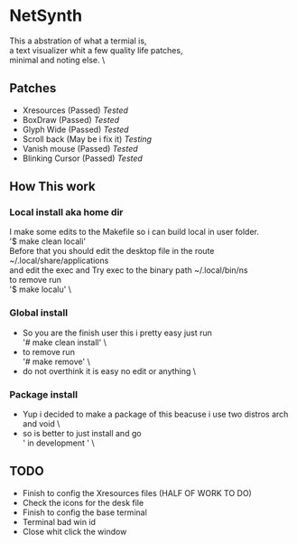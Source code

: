 # NetSynth
This a abstration of what a termial is, \
a text visualizer whit a few quality life patches, \
minimal and noting else. \

## Patches
- Xresources (Passed) *Tested*
- BoxDraw (Passed) *Tested*
- Glyph Wide (Passed) *Tested*
- Scroll back (May be i fix it) *Testing*
- Vanish mouse (Passed) *Tested*
- Blinking Cursor (Passed) *Tested*

## How This work

### Local install aka home dir
I make some edits to the Makefile so i can build local in user folder. \
'$ make clean locali' \
Before that you should edit the desktop file in the route ~/.local/share/applications \
and edit the exec and Try exec to the binary path ~/.local/bin/ns \
to remove run \
'$ make localu' \

### Global install
- So you are the finish user this i pretty easy just run \
'# make clean install' \
- to remove run \
'# make remove' \
- do not overthink it is easy no edit or anything \
### Package install
- Yup i decided to make a package of this beacuse i use two distros arch and void \
- so is better to just install and go \
' in development ' \

## TODO
- Finish to config the Xresources files (HALF OF WORK TO DO)
- Check the icons for the desk file
- Finish to config the base terminal
- Terminal bad win id
- Close whit click the window
